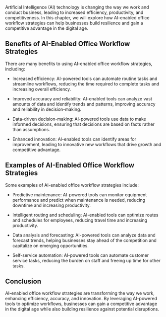 
Artificial Intelligence (AI) technology is changing the way we work and conduct business, leading to increased efficiency, productivity, and competitiveness. In this chapter, we will explore how AI-enabled office workflow strategies can help businesses build resilience and gain a competitive advantage in the digital age.

Benefits of AI-Enabled Office Workflow Strategies
-------------------------------------------------

There are many benefits to using AI-enabled office workflow strategies, including:

* Increased efficiency: AI-powered tools can automate routine tasks and streamline workflows, reducing the time required to complete tasks and increasing overall efficiency.

* Improved accuracy and reliability: AI-enabled tools can analyze vast amounts of data and identify trends and patterns, improving accuracy and reliability in decision-making.

* Data-driven decision-making: AI-powered tools use data to make informed decisions, ensuring that decisions are based on facts rather than assumptions.

* Enhanced innovation: AI-enabled tools can identify areas for improvement, leading to innovative new workflows that drive growth and competitive advantage.

Examples of AI-Enabled Office Workflow Strategies
-------------------------------------------------

Some examples of AI-enabled office workflow strategies include:

* Predictive maintenance: AI-powered tools can monitor equipment performance and predict when maintenance is needed, reducing downtime and increasing productivity.

* Intelligent routing and scheduling: AI-enabled tools can optimize routes and schedules for employees, reducing travel time and increasing productivity.

* Data analysis and forecasting: AI-powered tools can analyze data and forecast trends, helping businesses stay ahead of the competition and capitalize on emerging opportunities.

* Self-service automation: AI-powered tools can automate customer service tasks, reducing the burden on staff and freeing up time for other tasks.

Conclusion
----------

AI-enabled office workflow strategies are transforming the way we work, enhancing efficiency, accuracy, and innovation. By leveraging AI-powered tools to optimize workflows, businesses can gain a competitive advantage in the digital age while also building resilience against potential disruptions.
